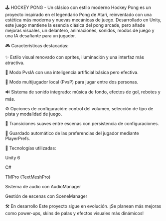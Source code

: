 🕹️ HOCKEY PONG - Un clásico con estilo moderno Hockey Pong es un proyecto inspirado en el legendario Pong de Atari, reinventado con una estética más moderna y nuevas mecánicas de juego. Desarrollado en Unity, este juego mantiene la esencia clásica del pong arcade, pero añade mejoras visuales, un delantero, animaciones, sonidos, modos de juego y una IA desafiante para un jugador.


🎮 Características destacadas:

✨ Estilo visual renovado con sprites, iluminación y una interfaz más atractiva.

🧠 Modo PvsIA con una inteligencia artificial básica pero efectiva.

👥 Modo multijugador local (PvsP) para jugar entre dos personas.

🔊 Sistema de sonido integrado: música de fondo, efectos de gol, rebotes y más.

⚙️ Opciones de configuración: control del volumen, selección de tipo de pista y modalidad de juego.

🔁 Transiciones suaves entre escenas con persistencia de configuraciones.

💾 Guardado automático de las preferencias del jugador mediante PlayerPrefs.


🚀 Tecnologías utilizadas: 

Unity 6

C#

TMPro (TextMeshPro)

Sistema de audio con AudioManager

Gestión de escenas con SceneManager


🛠️ En desarrollo
Este proyecto sigue en evolución. ¡Se planean más mejoras como power-ups, skins de palas y efectos visuales más dinámicos!
